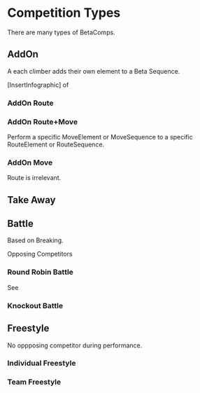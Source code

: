 # Competition Types

There are many types of BetaComps. 

## AddOn

A each climber adds their own element to a Beta Sequence.

[InsertInfographic] of 

### AddOn Route

### AddOn Route+Move

Perform a specific MoveElement or MoveSequence to a specific RouteElement or RouteSequence.

### AddOn Move

Route is irrelevant.


## Take Away

## Battle

Based on Breaking.

Opposing Competitors

### Round Robin Battle

See 

### Knockout Battle

## Freestyle

No oppposing competitor during performance.

### Individual Freestyle

### Team Freestyle